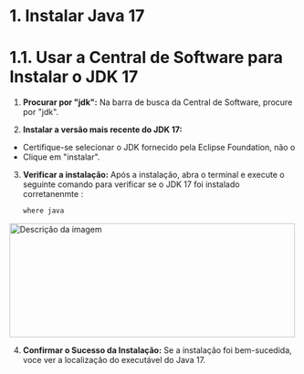 # 1. Instalar Java 17
# 1.1. Usar a Central de Software para Instalar o JDK 17

1. **Procurar por "jdk":**
   Na barra de busca da Central de Software, procure por "jdk".

2. **Instalar a versão mais recente do JDK 17:**
- Certifique-se selecionar o JDK fornecido pela Eclipse Foundation, não o
- Clique em "instalar".
3. **Verificar a instalação:** 
   Após a instalação, abra o terminal e execute o seguinte comando para verificar se o JDK 17 foi instalado corretanenmte :
   ```sh
   where java
<!-- Imagem com tamanho especificado -->
<img src="/imagem/wherejava.png" alt="Descrição da imagem" width="500" height="200">

4. **Confirmar o Sucesso da Instalação:**
   Se a instalação foi bem-sucedida, voce ver a localização do executável do Java 17.
